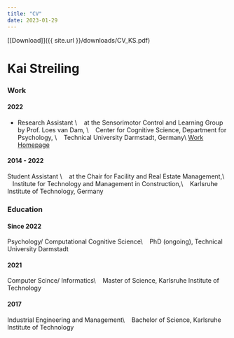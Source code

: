 ```yaml
---
title: "CV"
date: 2023-01-29
---
```


[\[Download\]]({{ site.url }}/downloads/CV_KS.pdf)

# Kai Streiling

### Work

#### 2022

* Research Assistant \\
&nbsp;&nbsp;&nbsp;at the Sensorimotor Control and Learning Group by Prof. Loes van Dam, \\
&nbsp;&nbsp;&nbsp;Center for Cognitive Science, Department for Psychology, \\
&nbsp;&nbsp;&nbsp;Technical University Darmstadt, Germany\\
[Work Homepage](https://www.psychologie.tu-darmstadt.de/sensorimotor/home_sensorimotor/people_sensorimotor/people_details_75584.en.jsp)

#### 2014 - 2022

Student Assistant \\
&nbsp;&nbsp;&nbsp;at the Chair for Facility and Real Estate Management,\\
&nbsp;&nbsp;&nbsp;Institute for Technology and Management in Construction,\\
&nbsp;&nbsp;&nbsp;Karlsruhe Institute of Technology, Germany

### Education

#### Since 2022
Psychology/ Computational Cognitive Science\\
&nbsp;&nbsp;&nbsp;PhD (ongoing), Technical University Darmstadt

#### 2021 

Computer Scince/ Informatics\\
&nbsp;&nbsp;&nbsp;Master of Science, Karlsruhe Institute of Technology

#### 2017

Industrial Engineering and Management\\
&nbsp;&nbsp;&nbsp;Bachelor of Science, Karlsruhe Institute of Technology
